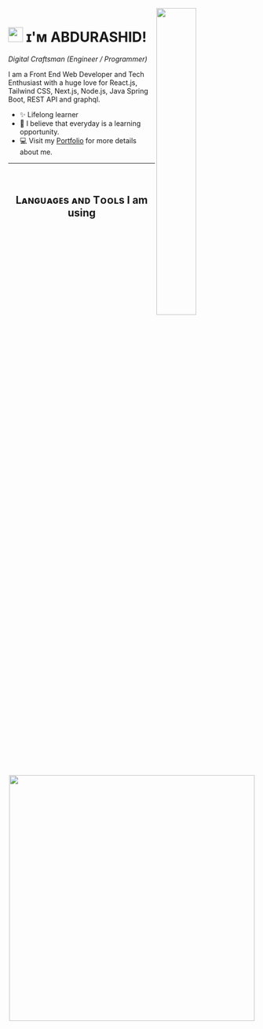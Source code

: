 
<!--Night Owl image-->
<div>
  <img align="right" width="40%" src="https://owlbertsio-resized.s3.amazonaws.com/Popper.psd.full.png">
</div>

<!--Header Name-->
# <img src="https://emojis.slackmojis.com/emojis/images/1531849430/4246/blob-sunglasses.gif?1531849430" width="30"/> ɪ'ᴍ ABDURASHID! 
*Digital Craftsman (Engineer / Programmer)*
<br /> 

<!--Start Intro-->               
<p align="left">I am a Front End Web Developer and Tech Enthusiast with a huge love for React.js, Tailwind CSS, Next.js, Node.js, Java Spring Boot, REST API and graphql. </p>

- ✨ Lifelong learner
- 🌱 I believe that everyday is a learning opportunity.
- 💻 Visit my [Portfolio](https://abdurashid.com) for more details about me.
<!--End Intro-->

---
<br />

<!--Languages and Tools Section-->       
<h2 align="center">Lᴀɴɢᴜᴀɢᴇs ᴀɴᴅ Tᴏᴏʟs I am using</h2> 
<p align="center">
<img width="500px"  src="https://skillicons.dev/icons?i=git,tailwind,materialui,python,ts,java,react,reactnative,redux,zustand,recoil,apollo,nextjs,firebase,nodejs,express,spring,mongo,sqlite,postgres,redis,postman,docker,nginx,aws,gcp,terraform,&perline=10"  />
</p>
<br />


